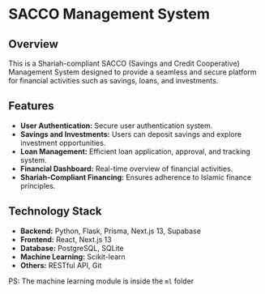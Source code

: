 # SACCO Management System

## Overview

This is a Shariah-compliant SACCO (Savings and Credit Cooperative) Management System designed to provide a seamless and secure platform for financial activities such as savings, loans, and investments.

## Features

- **User Authentication:** Secure user authentication system.
- **Savings and Investments:** Users can deposit savings and explore investment opportunities.
- **Loan Management:** Efficient loan application, approval, and tracking system.
- **Financial Dashboard:** Real-time overview of financial activities.
- **Shariah-Compliant Financing:** Ensures adherence to Islamic finance principles.

## Technology Stack

- **Backend:** Python, Flask, Prisma, Next.js 13, Supabase
- **Frontend:** React, Next.js 13
- **Database:** PostgreSQL, SQLite
- **Machine Learning:** Scikit-learn
- **Others:** RESTful API, Git

PS: The machine learning module is inside the `ml` folder
